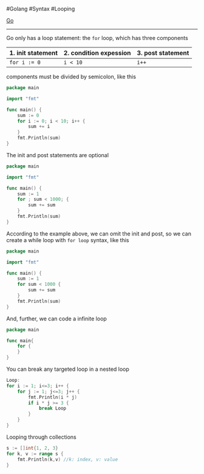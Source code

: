 #Golang #Syntax #Looping

[Go](Go.md)

---

Go only has a loop statement: the `for` loop, which has three components

| 1. init statement | 2. condition expession | 3. post statement |
| ----------------- | ---------------------- | ----------------- |
| `for i := 0 `     | `i < 10`               | `i++`             |

components must be divided by semicolon, like this
```go
package main

import "fmt"

func main() {
	sum := 0
	for i := 0; i < 10; i++ {
		sum += i
	}
	fmt.Println(sum)
}
```

The init and post statements are optional
```go
package main

import "fmt"

func main() {
	sum := 1
	for ; sum < 1000; {
		sum += sum
	}
	fmt.Println(sum)
}
```

According to the example above, we can omit the init and post, so we can create a while loop with `for loop` syntax, like this
```go
package main

import "fmt"

func main() {
	sum := 1
	for sum < 1000 {
		sum += sum
	}
	fmt.Println(sum)
}
```

And, further, we can code a infinite loop
```go
package main

func main{
	for {
	}
}
```

You can break any targeted loop in a nested loop
```go
Loop:
for i := 1; i<=3; i++ {
	for j := 1; j<=3; j++ {
		fmt.Println(i * j)
		if i * j >= 3 {
			break Loop
		}
	}
}
```

Looping through collections
```go
s := []int{1, 2, 3}
for k, v := range s {
	fmt.Println(k,v) //k: index, v: value
}
```